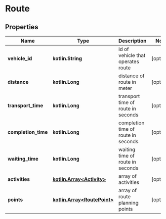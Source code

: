 
# Route

## Properties
Name | Type | Description | Notes
------------ | ------------- | ------------- | -------------
**vehicle_id** | **kotlin.String** | id of vehicle that operates route |  [optional]
**distance** | **kotlin.Long** | distance of route in meter |  [optional]
**transport_time** | **kotlin.Long** | transport time of route in seconds |  [optional]
**completion_time** | **kotlin.Long** | completion time of route in seconds |  [optional]
**waiting_time** | **kotlin.Long** | waiting time of route in seconds |  [optional]
**activities** | [**kotlin.Array&lt;Activity&gt;**](Activity.md) | array of activities |  [optional]
**points** | [**kotlin.Array&lt;RoutePoint&gt;**](RoutePoint.md) | array of route planning points |  [optional]



